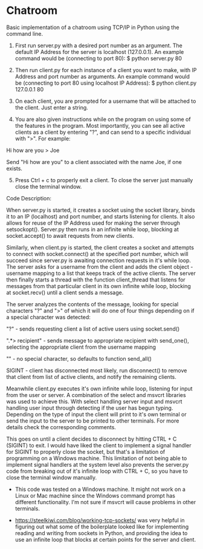 # Chatroom

Basic implementation of a chatroom using TCP/IP in Python using the command line.

1. First run server.py with a desired port number as an argument. The default IP Address for the server is localhost (127.0.0.1).
An example command would be (connecting to port 80):
$ python server.py 80

2. Then run client.py for each instance of a client you want to make, with IP Address and port number as arguments.
An example command would be (connecting to port 80 using localhost IP Address):
$ python client.py 127.0.0.1 80

3. On each client, you are prompted for a username that will be attached to the client. Just enter a string.

4. You are also given instructions while on the program on using some of the features in the program. 
Most importantly, you can see all active clients as a client by entering "?", and can send to a specific individual with ">".
For example:

Hi how are you > Joe

Send "Hi how are you" to a client associated with the name Joe, if one exists.

5. Press Ctrl + c to properly exit a client. To close the server just manually close the terminal window. 

Code Description:

When server.py is started, it creates a socket using the socket library, binds it to an IP (localhost) and
port number, and starts listening for clients. It also allows for reuse of the IP Address used for making the server
through setsockopt(). Server.py then runs in an infinite while loop, blocking at socket.accept() to await requests from
new clients.

Similarly, when client.py is started, the client creates a socket and attempts to connect with socket.connect() at the 
specified port number, which will succeed since server.py is awaiting connection requests in it's while loop. The 
server asks for a username from the client and adds the client object - username mapping to a list that keeps track of
the active clients. The server then finally starts a thread with the function client_thread that listens for messages 
from that particular client in its own infinite while loop, blocking at socket.recv() until a client sends a message.

The server analyzes the contents of the message, looking for special characters "?" and ">" of which it will do one
of four things depending on if a special character was detected:

"?" - sends requesting client a list of active users using socket.send()

".*> recipient" - sends message to appropriate recipient with send_one(), selecting the appropriate client from the 
username mapping

"" - no special character, so defaults to function send_all()

SIGINT - client has disconnected most likely, run disconnect() to remove that client from list of active clients,
and notify the remaining clients. 

Meanwhile client.py executes it's own infinite while loop, listening for input from the user or server. A combination
of the select and msvcrt libraries was used to achieve this. With select handling server input and msvcrt handling
user input through detecting if the user has begun typing. Depending on the type of input the client will print to 
it's own terminal or send the input to the server to be printed to other terminals. For more details check the 
corresponding comments. 

This goes on until a client decides to disconnect by hitting CTRL + C (SIGINT) to exit. I would have liked the client
to implement a signal handler for SIGINT to properly close the socket, but that's a limitation of
programming on a Windows machine. This limitation of not being able to implement signal handlers at the system level 
also prevents the server.py code from breaking out of it's infinite loop with CTRL + C, so you have to close the 
terminal window manually. 

* This code was tested on a Windows machine. It might not work on a Linux or Mac machine since the Windows command prompt has 
different functionality. I'm not sure if msvcrt will cause problems in other terminals.

* https://steelkiwi.com/blog/working-tcp-sockets/ was very helpful in figuring out what some of the boilerplate looked like
for implementing reading and writing from sockets in Python, and providing the idea to use an infinite loop that blocks at certain points for the server and client.
